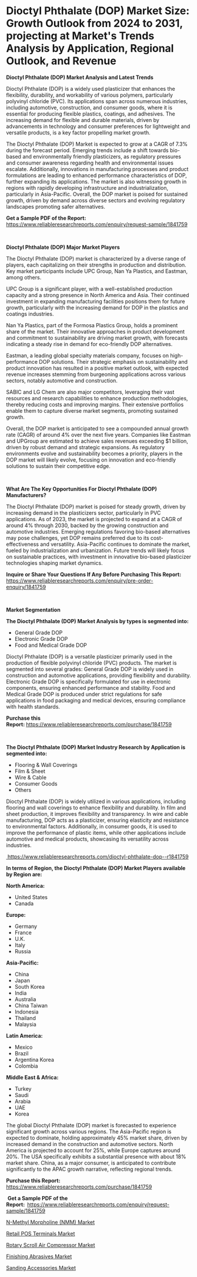 <p><h1>Dioctyl Phthalate (DOP) Market Size: Growth Outlook from 2024 to 2031, projecting at Market's Trends Analysis by Application, Regional Outlook, and Revenue</h1></p><p><strong>Dioctyl Phthalate (DOP) Market Analysis and Latest Trends</strong></p>
<p><p>Dioctyl Phthalate (DOP) is a widely used plasticizer that enhances the flexibility, durability, and workability of various polymers, particularly polyvinyl chloride (PVC). Its applications span across numerous industries, including automotive, construction, and consumer goods, where it is essential for producing flexible plastics, coatings, and adhesives. The increasing demand for flexible and durable materials, driven by advancements in technology and consumer preferences for lightweight and versatile products, is a key factor propelling market growth.</p><p>The Dioctyl Phthalate (DOP) Market is expected to grow at a CAGR of 7.3% during the forecast period. Emerging trends include a shift towards bio-based and environmentally friendly plasticizers, as regulatory pressures and consumer awareness regarding health and environmental issues escalate. Additionally, innovations in manufacturing processes and product formulations are leading to enhanced performance characteristics of DOP, further expanding its applications. The market is also witnessing growth in regions with rapidly developing infrastructure and industrialization, particularly in Asia-Pacific. Overall, the DOP market is poised for sustained growth, driven by demand across diverse sectors and evolving regulatory landscapes promoting safer alternatives.</p></p>
<p><strong>Get a Sample PDF of the Report:&nbsp;</strong> <a href="https://www.reliableresearchreports.com/enquiry/request-sample/1841759?utm_campaign=1605&utm_medium=2&utm_source=Github&utm_content=ia&utm_term=16102024&utm_id=dioctyl-phthalate-dop">https://www.reliableresearchreports.com/enquiry/request-sample/1841759</a></p>
<p>&nbsp;</p>
<p><strong>Dioctyl Phthalate (DOP) Major Market Players</strong></p>
<p><p>The Dioctyl Phthalate (DOP) market is characterized by a diverse range of players, each capitalizing on their strengths in production and distribution. Key market participants include UPC Group, Nan Ya Plastics, and Eastman, among others. </p><p>UPC Group is a significant player, with a well-established production capacity and a strong presence in North America and Asia. Their continued investment in expanding manufacturing facilities positions them for future growth, particularly with the increasing demand for DOP in the plastics and coatings industries.</p><p>Nan Ya Plastics, part of the Formosa Plastics Group, holds a prominent share of the market. Their innovative approaches in product development and commitment to sustainability are driving market growth, with forecasts indicating a steady rise in demand for eco-friendly DOP alternatives.</p><p>Eastman, a leading global specialty materials company, focuses on high-performance DOP solutions. Their strategic emphasis on sustainability and product innovation has resulted in a positive market outlook, with expected revenue increases stemming from burgeoning applications across various sectors, notably automotive and construction.</p><p>SABIC and LG Chem are also major competitors, leveraging their vast resources and research capabilities to enhance production methodologies, thereby reducing costs and improving margins. Their extensive portfolios enable them to capture diverse market segments, promoting sustained growth.</p><p>Overall, the DOP market is anticipated to see a compounded annual growth rate (CAGR) of around 4% over the next five years. Companies like Eastman and UPGroup are estimated to achieve sales revenues exceeding $1 billion, driven by robust demand and strategic expansions. As regulatory environments evolve and sustainability becomes a priority, players in the DOP market will likely evolve, focusing on innovation and eco-friendly solutions to sustain their competitive edge.</p></p>
<p>&nbsp;</p>
<p><strong>What Are The Key Opportunities For Dioctyl Phthalate (DOP) Manufacturers?</strong></p>
<p><p>The Dioctyl Phthalate (DOP) market is poised for steady growth, driven by increasing demand in the plasticizers sector, particularly in PVC applications. As of 2023, the market is projected to expand at a CAGR of around 4% through 2030, backed by the growing construction and automotive industries. Emerging regulations favoring bio-based alternatives may pose challenges, yet DOP remains preferred due to its cost-effectiveness and versatility. Asia-Pacific continues to dominate the market, fueled by industrialization and urbanization. Future trends will likely focus on sustainable practices, with investment in innovative bio-based plasticizer technologies shaping market dynamics.</p></p>
<p><strong>Inquire or Share Your Questions If Any Before Purchasing This Report:</strong> <a href="https://www.reliableresearchreports.com/enquiry/pre-order-enquiry/1841759?utm_campaign=1605&utm_medium=2&utm_source=Github&utm_content=ia&utm_term=16102024&utm_id=dioctyl-phthalate-dop">https://www.reliableresearchreports.com/enquiry/pre-order-enquiry/1841759</a></p>
<p>&nbsp;</p>
<p><strong>Market Segmentation</strong></p>
<p><strong>The Dioctyl Phthalate (DOP) Market Analysis by types is segmented into:</strong></p>
<p><ul><li>General Grade DOP</li><li>Electronic Grade DOP</li><li>Food and Medical Grade DOP</li></ul></p>
<p><p>Dioctyl Phthalate (DOP) is a versatile plasticizer primarily used in the production of flexible polyvinyl chloride (PVC) products. The market is segmented into several grades: General Grade DOP is widely used in construction and automotive applications, providing flexibility and durability. Electronic Grade DOP is specifically formulated for use in electronic components, ensuring enhanced performance and stability. Food and Medical Grade DOP is produced under strict regulations for safe applications in food packaging and medical devices, ensuring compliance with health standards.</p></p>
<p><strong>Purchase this Report:&nbsp;</strong><a href="https://www.reliableresearchreports.com/purchase/1841759?utm_campaign=1605&utm_medium=2&utm_source=Github&utm_content=ia&utm_term=16102024&utm_id=dioctyl-phthalate-dop">https://www.reliableresearchreports.com/purchase/1841759</a></p>
<p>&nbsp;</p>
<p><strong>The Dioctyl Phthalate (DOP) Market Industry Research by Application is segmented into:</strong></p>
<p><ul><li>Flooring & Wall Coverings</li><li>Film & Sheet</li><li>Wire & Cable</li><li>Consumer Goods</li><li>Others</li></ul></p>
<p><p>Dioctyl Phthalate (DOP) is widely utilized in various applications, including flooring and wall coverings to enhance flexibility and durability. In film and sheet production, it improves flexibility and transparency. In wire and cable manufacturing, DOP acts as a plasticizer, ensuring elasticity and resistance to environmental factors. Additionally, in consumer goods, it is used to improve the performance of plastic items, while other applications include automotive and medical products, showcasing its versatility across industries.</p></p>
<p><a href="https://www.reliableresearchreports.com/dioctyl-phthalate-dop--r1841759?utm_campaign=1605&utm_medium=2&utm_source=Github&utm_content=ia&utm_term=16102024&utm_id=dioctyl-phthalate-dop">&nbsp;https://www.reliableresearchreports.com/dioctyl-phthalate-dop--r1841759</a></p>
<p><strong>In terms of Region, the Dioctyl Phthalate (DOP) Market Players available by Region are:</strong></p>
<p>
    <p> <strong> North America: </strong>
        <ul>
            <li>United States</li>
            <li>Canada</li>
        </ul>
        </p> 
    <p> <strong> Europe: </strong>
        <ul>
            <li>Germany</li>
            <li>France</li>
            <li>U.K.</li>
            <li>Italy</li>
            <li>Russia</li>
        </ul>
        </p> 
    <p> <strong> Asia-Pacific: </strong>
        <ul>
            <li>China</li>
            <li>Japan</li>
            <li>South Korea</li>
            <li>India</li>
            <li>Australia</li>
            <li>China Taiwan</li>
            <li>Indonesia</li>
            <li>Thailand</li>
            <li>Malaysia</li>
        </ul>
        </p> 
    <p> <strong> Latin America: </strong>
        <ul>
            <li>Mexico</li>
            <li>Brazil</li>
            <li>Argentina Korea</li>
            <li>Colombia</li>
        </ul>
        </p> 
    <p> <strong> Middle East & Africa: </strong>
        <ul>
            <li>Turkey</li>
            <li>Saudi</li>
            <li>Arabia</li>
            <li>UAE</li>
            <li>Korea</li>
        </ul>
    </p>
    </p>
<p><p>The global Dioctyl Phthalate (DOP) market is forecasted to experience significant growth across various regions. The Asia-Pacific region is expected to dominate, holding approximately 45% market share, driven by increased demand in the construction and automotive sectors. North America is projected to account for 25%, while Europe captures around 20%. The USA specifically exhibits a substantial presence with about 18% market share. China, as a major consumer, is anticipated to contribute significantly to the APAC growth narrative, reflecting regional trends.</p></p>
<p><strong>Purchase this Report: </strong><a href="https://www.reliableresearchreports.com/purchase/1841759?utm_campaign=1605&utm_medium=2&utm_source=Github&utm_content=ia&utm_term=16102024&utm_id=dioctyl-phthalate-dop">https://www.reliableresearchreports.com/purchase/1841759</a></p>
<p>&nbsp;<strong>Get a Sample PDF of the Report:&nbsp;&nbsp;</strong><a href="https://www.reliableresearchreports.com/enquiry/request-sample/1841759?utm_campaign=1605&utm_medium=2&utm_source=Github&utm_content=ia&utm_term=16102024&utm_id=dioctyl-phthalate-dop">https://www.reliableresearchreports.com/enquiry/request-sample/1841759</a></p>
<p><strong></strong></p>
<p><p><a href="https://github.com/AshikRahman991/Market-Research-Report-List-1/blob/main/n-methyl-morpholine-nmm-market.md?utm_campaign=1605&utm_medium=2&utm_source=Github&utm_content=ia&utm_term=16102024&utm_id=dioctyl-phthalate-dop">N-Methyl Morpholine (NMM) Market</a></p><p><a href="https://issuu.com/reportprime-2/docs/retail-pos-terminals-market-size-20_102f2b42bddd0a?utm_campaign=1605&utm_medium=2&utm_source=Github&utm_content=ia&utm_term=16102024&utm_id=dioctyl-phthalate-dop">Retail POS Terminals Market</a></p><p><a href="https://issuu.com/reportprime-2/docs/rotary-scroll-air-compressor-market_98736a62ee294b?utm_campaign=1605&utm_medium=2&utm_source=Github&utm_content=ia&utm_term=16102024&utm_id=dioctyl-phthalate-dop">Rotary Scroll Air Compressor Market</a></p><p><a href="https://www.linkedin.com/pulse/finishing-abrasives-market-research-report-2024-2031-ek-phrasis-qn0ec?utm_campaign=1605&utm_medium=2&utm_source=Github&utm_content=ia&utm_term=16102024&utm_id=dioctyl-phthalate-dop">Finishing Abrasives Market</a></p><p><a href="https://www.linkedin.com/pulse/comprehensive-sanding-accessories-market-report-regional-analysis-2k1hc?utm_campaign=1605&utm_medium=2&utm_source=Github&utm_content=ia&utm_term=16102024&utm_id=dioctyl-phthalate-dop">Sanding Accessories Market</a></p></p>